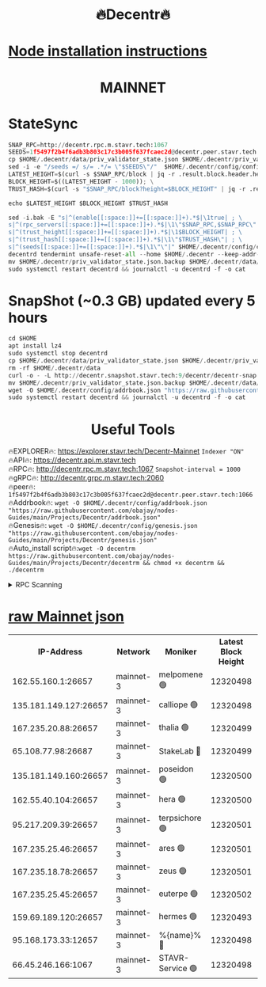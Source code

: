 <h1 align="center"> 🔥Decentr🔥</h1>

[Node installation instructions](https://github.com/obajay/nodes-Guides/tree/main/Projects/Decentr)
=
<h1 align="center"> MAINNET</h1>

# StateSync
```python
SNAP_RPC=http://decentr.rpc.m.stavr.tech:1067
SEEDS=1f5497f2b4f6adb3b803c17c3b005f637fcaec2d@decentr.peer.stavr.tech:1066
cp $HOME/.decentr/data/priv_validator_state.json $HOME/.decentr/priv_validator_state.json.backup
sed -i -e "/seeds =/ s/= .*/= \"$SEEDS\"/"  $HOME/.decentr/config/config.toml
LATEST_HEIGHT=$(curl -s $SNAP_RPC/block | jq -r .result.block.header.height); \
BLOCK_HEIGHT=$((LATEST_HEIGHT - 1000)); \
TRUST_HASH=$(curl -s "$SNAP_RPC/block?height=$BLOCK_HEIGHT" | jq -r .result.block_id.hash)

echo $LATEST_HEIGHT $BLOCK_HEIGHT $TRUST_HASH

sed -i.bak -E "s|^(enable[[:space:]]+=[[:space:]]+).*$|\1true| ; \
s|^(rpc_servers[[:space:]]+=[[:space:]]+).*$|\1\"$SNAP_RPC,$SNAP_RPC\"| ; \
s|^(trust_height[[:space:]]+=[[:space:]]+).*$|\1$BLOCK_HEIGHT| ; \
s|^(trust_hash[[:space:]]+=[[:space:]]+).*$|\1\"$TRUST_HASH\"| ; \
s|^(seeds[[:space:]]+=[[:space:]]+).*$|\1\"\"|" $HOME/.decentr/config/config.toml
decentrd tendermint unsafe-reset-all --home $HOME/.decentr --keep-addr-book
mv $HOME/.decentr/priv_validator_state.json.backup $HOME/.decentr/data/priv_validator_state.json
sudo systemctl restart decentrd && journalctl -u decentrd -f -o cat
```
# SnapShot (~0.3 GB) updated every 5 hours
```python
cd $HOME
apt install lz4
sudo systemctl stop decentrd
cp $HOME/.decentr/data/priv_validator_state.json $HOME/.decentr/priv_validator_state.json.backup
rm -rf $HOME/.decentr/data
curl -o - -L http://decentr.snapshot.stavr.tech:9/decentr/decentr-snap.tar.lz4 | lz4 -c -d - | tar -x -C $HOME/.decentr --strip-components 2
mv $HOME/.decentr/priv_validator_state.json.backup $HOME/.decentr/data/priv_validator_state.json
wget -O $HOME/.decentr/config/addrbook.json "https://raw.githubusercontent.com/obajay/nodes-Guides/main/Projects/Decentr/addrbook.json"
sudo systemctl restart decentrd && journalctl -u decentrd -f -o cat
```

 <h1 align="center"> Useful Tools</h1>

🔥EXPLORER🔥:     https://explorer.stavr.tech/Decentr-Mainnet        `Indexer "ON"` \
🔥API🔥:          https://decentr.api.m.stavr.tech \
🔥RPC🔥:          http://decentr.rpc.m.stavr.tech:1067              `Snapshot-interval = 1000` \
🔥gRPC🔥:         http://decentr.grpc.m.stavr.tech:2060 \
🔥peer🔥:         `1f5497f2b4f6adb3b803c17c3b005f637fcaec2d@decentr.peer.stavr.tech:1066` \
🔥Addrbook🔥:  `wget -O $HOME/.decentr/config/addrbook.json "https://raw.githubusercontent.com/obajay/nodes-Guides/main/Projects/Decentr/addrbook.json"` \
🔥Genesis🔥:  `wget -O $HOME/.decentr/config/genesis.json "https://raw.githubusercontent.com/obajay/nodes-Guides/main/Projects/Decentr/genesis.json"` \
🔥Auto_install script🔥:`wget -O decentrm https://raw.githubusercontent.com/obajay/nodes-Guides/main/Projects/Decentr/decentrm && chmod +x decentrm && ./decentrm`

<details>
<summary>RPC Scanning</summary>

<h2 align="center"> We scan nodes in real time every 4 hours. And we provide the final result of RPC endpoints.
We cannot influence the operation of these nodes in any way. </h2>


```python
If Voting Power is higher than 0 --> then the Node is a validator of the network and may be subject to attack and be a potential threat to the chain.
```
```python
We marked such validators with a red symbol
```

</details>

[raw Mainnet json](https://rpc-check.decentrm.stavr.tech/decentrm/rpc-decentrm-result.json)
=



<table><tr><th>IP-Address</th><th>Network</th><th>Moniker</th><th>Latest Block Height</th><th>Earliest Block Height</th><th>Catching Up</th><th>Tx Index</th><th>Voting Power</th><th>Scan Time</th></tr><tr><td>162.55.160.1:26657</td><td>mainnet-3</td><td>melpomene 🟢</td><td>12320498</td><td>1688950</td><td>False</td><td>on</td><td>0</td><td>2024-01-07T14:00:24.442555784UTC</td></tr><tr><td>135.181.149.127:26657</td><td>mainnet-3</td><td>calliope 🟢</td><td>12320498</td><td>1688950</td><td>False</td><td>on</td><td>0</td><td>2024-01-07T14:00:26.908822485UTC</td></tr><tr><td>167.235.20.88:26657</td><td>mainnet-3</td><td>thalia 🟢</td><td>12320499</td><td>1688950</td><td>False</td><td>on</td><td>0</td><td>2024-01-07T14:00:32.455684873UTC</td></tr><tr><td>65.108.77.98:26687</td><td>mainnet-3</td><td>StakeLab 🔴</td><td>12320499</td><td>1688950</td><td>False</td><td>on</td><td>5441393</td><td>2024-01-07T14:00:32.767216423UTC</td></tr><tr><td>135.181.149.160:26657</td><td>mainnet-3</td><td>poseidon 🟢</td><td>12320500</td><td>1688950</td><td>False</td><td>on</td><td>0</td><td>2024-01-07T14:00:35.629342965UTC</td></tr><tr><td>162.55.40.104:26657</td><td>mainnet-3</td><td>hera 🟢</td><td>12320500</td><td>1688950</td><td>False</td><td>on</td><td>0</td><td>2024-01-07T14:00:37.915199812UTC</td></tr><tr><td>95.217.209.39:26657</td><td>mainnet-3</td><td>terpsichore 🟢</td><td>12320501</td><td>1688950</td><td>False</td><td>on</td><td>0</td><td>2024-01-07T14:00:40.383732038UTC</td></tr><tr><td>167.235.25.46:26657</td><td>mainnet-3</td><td>ares 🟢</td><td>12320501</td><td>1688950</td><td>False</td><td>on</td><td>0</td><td>2024-01-07T14:00:42.682095027UTC</td></tr><tr><td>167.235.18.78:26657</td><td>mainnet-3</td><td>zeus 🟢</td><td>12320501</td><td>1688950</td><td>False</td><td>on</td><td>0</td><td>2024-01-07T14:00:44.962651156UTC</td></tr><tr><td>167.235.25.45:26657</td><td>mainnet-3</td><td>euterpe 🟢</td><td>12320502</td><td>1688950</td><td>False</td><td>on</td><td>0</td><td>2024-01-07T14:00:47.311411082UTC</td></tr><tr><td>159.69.189.120:26657</td><td>mainnet-3</td><td>hermes 🟢</td><td>12320493</td><td>1688950</td><td>False</td><td>on</td><td>0</td><td>2024-01-07T14:00:49.609150612UTC</td></tr><tr><td>95.168.173.33:12657</td><td>mainnet-3</td><td>%{name}% 🔴</td><td>12320498</td><td>8964001</td><td>False</td><td>on</td><td>4174340</td><td>2024-01-07T14:00:28.061526656UTC</td></tr><tr><td>66.45.246.166:1067</td><td>mainnet-3</td><td>STAVR-Service 🟢</td><td>12320498</td><td>12317001</td><td>False</td><td>on</td><td>0</td><td>2024-01-07T14:00:27.511001026UTC</td></tr></table>